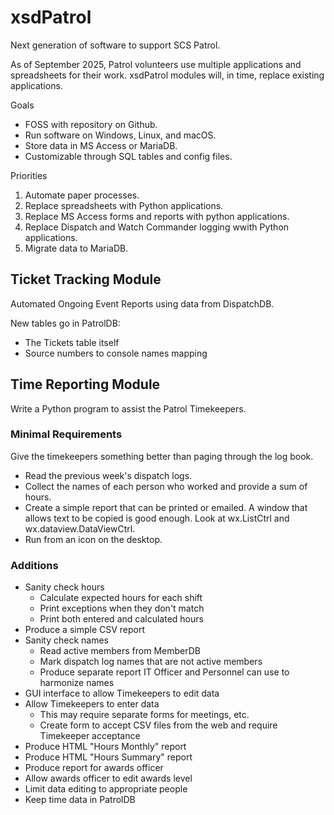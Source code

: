 # xsdPatrol
Next generation of software to support SCS Patrol. 

As of September 2025, Patrol volunteers use multiple applications
and spreadsheets for their work.  xsdPatrol modules will, in time, replace
existing applications.

Goals
* FOSS with repository on Github.
* Run software on Windows, Linux, and macOS.
* Store data in MS Access or MariaDB.
* Customizable through SQL tables and config files.

Priorities
1.  Automate paper processes.
1.  Replace spreadsheets with Python applications.
1.  Replace MS Access forms and reports with python applications.
1.  Replace Dispatch and Watch Commander logging
    wwith Python applications.
1.  Migrate data to MariaDB.

## Ticket Tracking Module
Automated Ongoing Event Reports using data from DispatchDB.

New tables go in PatrolDB:
* The Tickets table itself
* Source numbers to console names mapping

## Time Reporting Module
Write a Python program to assist the Patrol Timekeepers. 

### Minimal Requirements
Give the timekeepers something better than paging through the log book. 
* Read the previous week's dispatch logs. 
* Collect the names of each person who worked and provide a sum of hours. 
* Create a simple report that can be printed or emailed. A window that allows text to be copied is good enough. Look at wx.ListCtrl and wx.dataview.DataViewCtrl.
* Run from an icon on the desktop. 

### Additions
* Sanity check hours
    * Calculate expected hours for each shift
    * Print exceptions when they don't match
    * Print both entered and calculated hours
* Produce a simple CSV report
* Sanity check names
    * Read active members from MemberDB
    * Mark dispatch log names that are not active members
    * Produce separate report IT Officer and Personnel  can use to harmonize names
* GUI interface to allow Timekeepers to edit data
* Allow Timekeepers to enter data
    * This may require separate forms for meetings, etc. 
    * Create form to accept CSV files from the web and require Timekeeper acceptance
* Produce HTML "Hours Monthly" report
* Produce HTML "Hours Summary" report
* Produce report for awards officer
* Allow awards officer to edit awards level
* Limit data editing to appropriate people
* Keep time data in PatrolDB

